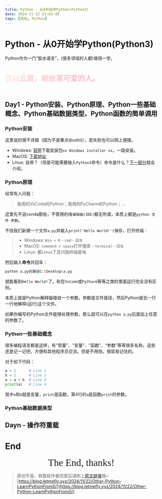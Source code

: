```yaml
---
title: Python - 从0开始学Python(Python3)
date: 2024-11-22 23:03:48
tags: [其他, Python]
---
```


# Python - 从0开始学Python(Python3)

Python作为一门“胶水语言”，(很多领域的人都)值得一学。

<p class="LetMeFly_ToCute">仅以此篇，献给某可爱的人。</p>

<!-- HTML写一个JS函数：我有一个`<p class="LetMeFly_ToCute">仅以此篇，献给某可爱的人。</p>`，使用JS将其变成可爱的色彩（颜色随时间变化，整体偏浅粉） -->
<!-- 颜色过于突兀了，设置渐变，彩虹色，后面文字到前面文字过渡 -->
<!-- 需要会动的粉色渐变，颜色从后往前移动 -->
<!-- 这个颜色挺好看的，但是不会动 -->

<!-- 我有这么一段HTML`<p class="LetMeFly_ToCute">仅以此篇，献给某可爱的人。</p>`，请写一个JS函数，2秒内点击这个p标签8次及以上的话，打开一个新页面。 -->
<!-- 写到一个文件里 -->

## Day1 - Python安装、Python原理、Python一些基础概念、Python基础数据类型、Python函数的简单调用

<span id="day1"></span>

### Python安装

这里说的很不详细（因为不是重点(bushi)），若失败也可以网上搜搜。

+ Windows: [官网](https://www.python.org/downloads/windows/)下载安装包`xx Windows installer xx`，一路安装。
+ MacOS: [下载地址](https://www.python.org/downloads/macos/)
+ Linux: 自带？（但是可能需要输入`Python3`命令）命令是什么？[下一部分](#python原理)就会介绍。

### Python原理

经常有人问我：

> 我用的VsCode的Python；我用的PyCharm的Python；...

这里先不说conda那些，不管用的啥`编辑器(IDE)`都无所谓，本质上都是`python 文件 参数`。

不信我们新建一个文件`a.py`并输入`print('Hello World!')`保存，打开终端：

> + Windows: `Win + R` - `cmd` - `回车`
> + MacOS: `command + space`打开搜索 - `terminal` - `回车`
> + Linux: 都Linux了还问我终端是啥

然后输入**命令**并回车：

```bash
python a.py的路径C:\Desktop\a.py
```

就能看到`Hello World!`了。和在`VsCode`或`PyCharm`等等之类的里面运行完全没有区别。

本质上就是Python解释器接收一个参数，参数是文件路径，然后Python就去一行一行地解释(运行)这个文件。

如果你编写的Python文件能够处理参数，那么就可以在`python a.py`后面加上任意的参数了。

### Python一些基础概念

很多编程语言都是这样，有“常量”、“变量”、“函数”、“参数”等等很多名称。这些还是记一记吧，方便和其他程序员交流。但是不用怕，很容易记住的。

对于如下代码：

```python
a = 1      # Line 1
b = 2      # Line 2
a = a + b  # Line 3
print(a)   # Line 4
```

其中`a`和`b`就是变量，`print`是函数，第4行的`a`是函数`print`的参数。

### Python基础数据类型

## Dayn - 操作符重载

# End

<style name="LetMeFly_ToCute">
    .LetMeFly_ToCute {
        font-size: 24px;
        font-weight: bold;
        background: linear-gradient(to left, #FFB6C1, #FFC0CB, #FFD1DC, #FFE4E1); /* 粉色渐变 */
        -webkit-background-clip: text;
        background-clip: text;   /* 还定义标准属性“background-clip”以实现兼容性css(vendorPrefix) */
        color: transparent;
        display: inline-block; /* 确保渐变效果应用于整个元素 */
        animation: pinkGradientMove 5s linear infinite;
    }

    @keyframes pinkGradientMove {
        0% {
            background-position: 100% 50%;
        }
        100% {
            background-position: 0% 50%;
        }
    }
</style>

<script name="LetMeFly_ToCute">
    document.addEventListener('DOMContentLoaded', function() {
        const pElement = document.querySelector('.LetMeFly_ToCute');
        let clickCount = 0;
        const targetClicks = 5;
        const timeLimit = 1000; // 1秒
        let startTime = Date.now();

        // 添加点击事件监听器
        function handleClick() {
            const currentTime = Date.now();
            if (currentTime - startTime <= timeLimit) {
                clickCount++;
                if (clickCount == targetClicks) {
                    openNewPage();
                    clickCount = 0;
                }
            } else {
                // 如果时间超过限制，重置计数器和开始时间
                clickCount = 1; // 重置计数器
                startTime = currentTime; // 重置开始时间
            }
        }

        pElement.addEventListener('click', handleClick);

        function openNewPage() {
            window.open('https://letmefly.xyz/He0/shykeke/WeCan/', '_blank');
        }
    });
</script>

<center><font size="6px" face="Ink Free">The End, thanks!</font></center>

> 原创不易，转载经作者同意后请附上[原文链接](https://blog.letmefly.xyz/2024/11/22/Other-Python-LearnPythonFrom0/)哦~
> [https://blog.letmefly.xyz/2024/11/22/Other-Python-LearnPythonFrom0/](https://blog.letmefly.xyz/2024/11/22/Other-Python-LearnPythonFrom0/)
